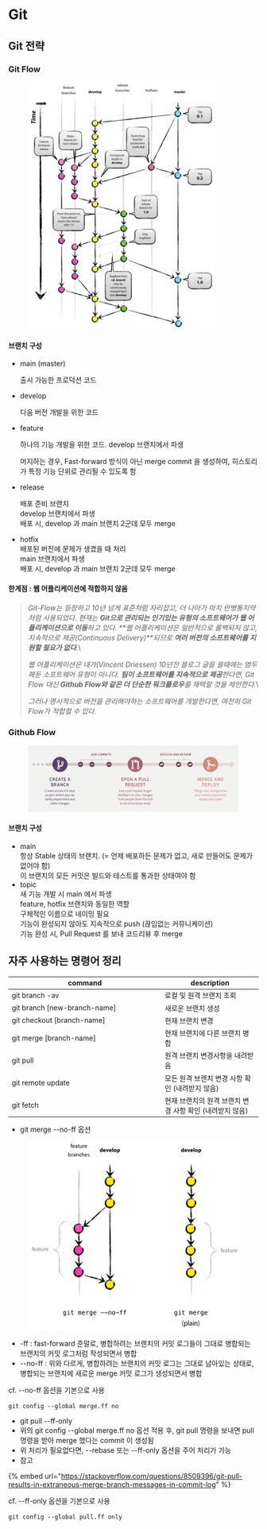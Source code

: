 # Git

## Git 전략

### Git Flow

<figure><img src="../.gitbook/assets/image (44).png" alt="" width="375"><figcaption></figcaption></figure>

#### 브랜치 구성

*   main (master)

    출시 가능한 프로덕션 코드
*   develop

    다음 버전 개발을 위한 코드
*   feature

    하나의 기능 개발을 위한 코드. develop 브랜치에서 파생

    머지하는 경우, Fast-forward 방식이 아닌 merge commit 을 생성하여, 히스토리가 특정 기능 단위로 관리될 수 있도록 함
*   release

    배포 준비 브랜치\
    develop 브랜치에서 파생\
    배포 시, develop 과 main 브랜치 2군데 모두 merge
* hotfix\
  배포된 버전에 문제가 생겼을 때 처리\
  main 브랜치에서 파생\
  배포 시, develop 과 main 브랜치 2군데 모두 merge



#### 한계점 : 웹 어플리케이션에 적합하지 않음

> _Git-Flow는 등장하고 10년 넘게 표준처럼 자리잡고, 더 나아가 마치 만병통치약처럼 사용되었다. 현재는 **Git으로 관리되는 인기있는 유형의 소프트웨어가 웹 어플리케이션으로 이동**하고 있다. **웹 어플리케이션은 일반적으로 롤백되지 않고, 지속적으로 제공(Continuous Delivery)**되므로 **여러 버전의 소프트웨어를 지원할 필요가 없다**._\
>
>
> _웹 어플리케이션은 내가(Vincent Driessen) 10년전 블로그 글을 쓸때에는 염두해둔 소프트웨어 유형이 아니다. **팀이 소프트웨어를 지속적으로 제공**한다면, Git Flow 대신 **Github Flow와 같은 더 단순한 워크플로우**를 채택할 것을 제안한다._\
>
>
> _그러나 명시적으로 버전을 관리해야하는 소프트웨어를 개발한다면, 여전히 Git Flow가 적합할 수 있다._



### Github Flow

<figure><img src="../.gitbook/assets/image (82).png" alt=""><figcaption></figcaption></figure>

#### 브랜치 구성

* main\
  항상 Stable 상태의 브랜치. (= 언제 배포하든 문제가 없고, 새로 만들어도 문제가 없어야 함)\
  이 브랜치의 모든 커밋은 빌드와 테스트를 통과한 상태여야 함
* topic\
  새 기능 개발 시 main 에서 파생\
  feature, hotfix 브랜치와 동일한 역할\
  구체적인 이름으로 네이밍 필요\
  기능이 완성되지 않아도 지속적으로 push (끊임없는 커뮤니케이션)\
  기능 완성 시, Pull Request 를 보내 코드리뷰 후 merge



## 자주 사용하는 명령어 정리

<table><thead><tr><th width="294">command</th><th>description</th></tr></thead><tbody><tr><td>git branch -av</td><td>로컬 및 원격 브랜치 조회</td></tr><tr><td>git branch [new-branch-name]</td><td>새로운 브랜치 생성</td></tr><tr><td>git checkout [branch-name]</td><td>현재 브랜치 변경</td></tr><tr><td>git merge [branch-name]</td><td>현재 브랜치에 다른 브랜치 병합</td></tr><tr><td>git pull</td><td>원격 브랜치 변경사항을 내려받음</td></tr><tr><td>git remote update</td><td>모든 원격 브랜치 변경 사항 확인 (내려받지 않음)</td></tr><tr><td>git fetch</td><td>현재 브랜치의 원격 브랜치 변경 사항 확인 (내려받지 않음)</td></tr></tbody></table>



* git merge --no-ff 옵션

<figure><img src="../.gitbook/assets/image (105).png" alt=""><figcaption></figcaption></figure>

* \-ff : fast-forward 준말로, 병합하려는 브랜치의 커밋 로그들이 그대로 병합되는 브랜치의 커밋 로그처럼 작성되면서 병합
* \--no-ff : 위와 다르게, 병합하려는 브랜치의 커밋 로그는 그대로 남아있는 상태로, 병합되는 브랜치에 새로운 merge 커밋 로그가 생성되면서 병합

cf. --no-ff 옵션을 기본으로 사용

```
git config --global merge.ff no
```



* git pull --ff-only
* 위의 git config --global merge.ff no 옵션 적용 후, git pull 명령을 보내면 pull 명령을 받아 merge 했다는 commit 이 생성됨
* 위 처리가 필요없다면, --rebase 또는 --ff-only 옵션을 주어 처리가 가능
* 참고

{% embed url="https://stackoverflow.com/questions/8509396/git-pull-results-in-extraneous-merge-branch-messages-in-commit-log" %}

cf. --ff-only 옵션을 기본으로 사용

```
git config --global pull.ff only
```



